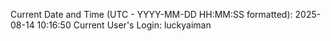 Current Date and Time (UTC - YYYY-MM-DD HH:MM:SS formatted): 2025-08-14 10:16:50
Current User's Login: luckyaiman
